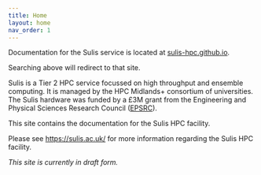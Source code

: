 ```yaml
---
title: Home
layout: home
nav_order: 1
---
```


<div class="sbplaceholder">
Documentation for the Sulis service is located at <a href="https://sulis-hpc.github.io/">sulis-hpc.github.io</a>.

Searching above will redirect to that site.
</div>

Sulis is a Tier 2 HPC service focussed on high throughput and ensemble computing. It is managed by the HPC Midlands+ consortium of universities. The Sulis hardware was funded by a £3M grant from the Engineering and Physical Sciences Research Council ([EPSRC](https://epsrc.ukri.org/)).  

This site contains the documentation for the Sulis HPC facility. 

Please see https://sulis.ac.uk/ for more information regarding the Sulis HPC facility.


*This site is currently in draft form.*
